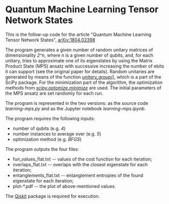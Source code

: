 # Quantum Machine Learning Tensor Network States
This is the follow-up code for the article "Quantum Machine Learning Tensor Network States",	[arXiv:1804.02398](https://arxiv.org/abs/1804.02398) 

The program generates a given number of random unitary matrices of dimensionality *2^n*, where *n* is a given number of qubits, and, for each unitary, tries to approximate one of its eigenstates by using the Matrix Product State (MPS) ansatz with successive increasing the number of ebits it can support (see the original paper for details). Random unitaries are generated by means of the function [*unitary_group()*](https://docs.scipy.org/doc/scipy/reference/generated/scipy.stats.unitary_group.html), which is a part of the SciPy package. For the minimization part of the algorithm, the optimization methods from [*scipy.optomize.minimize*](https://docs.scipy.org/doc/scipy/reference/generated/scipy.optimize.minimize.html) are used. The initial parameters of the MPS ansatz are set randomly for each run.


The program is represented in the two versions: as the source code *learning-mps.py* and as the Jupyter notebook *learning-mps.ipynb*.

The program requires the following inputs:
- number of qubits (e.g. *4*)
- number instances to average over (e.g. *5*)
- optimization method (e.g. *BFGS*)

The program outputs the four files:
- fun_values_flat.txt -- values of the cost function for each iteration;
- overlaps_flat.txt -- overlaps with the closest eigenstate for each iteration;
- entanglements_flat.txt -- entanglement entropies of the found eigenstate for each iteration;
- plot-*.pdf -- the plot of above-mentioned values.

The [Qiskit](https://github.com/Qiskit) package is required for execution.
